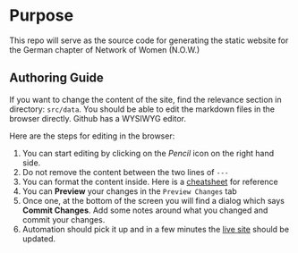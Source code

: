 # Purpose

This repo will serve as the source code for generating the static website for the German chapter of Network of Women (N.O.W.)

## Authoring Guide

If you want to change the content of the site, find the relevance section in directory: `src/data`. You should be able to edit the markdown files in the browser directly. Github has a WYSIWYG editor.

Here are the steps for editing in the browser:

1. You can start editing by clicking on the _Pencil_ icon on the right hand side.
2. Do not remove the content between the two lines of `---`
3. You can format the content inside. Here is a [cheatsheet](https://github.com/adam-p/markdown-here/wiki/Markdown-Cheatsheet) for reference
4. You can **Preview** your changes in the `Preview Changes` tab
5. Once one, at the bottom of the screen you will find a dialog which says **Commit Changes**. Add some notes around what you changed and commit your changes.
6. Automation should pick it up and in a few minutes the [live site](https://now-de.herokuapp.com/) should be updated.
